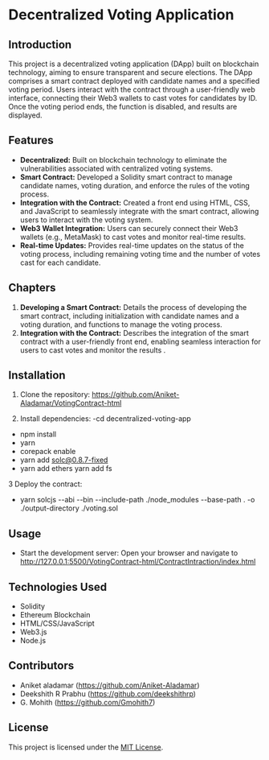 # Decentralized Voting Application

## Introduction
This project is a decentralized voting application (DApp) built on blockchain technology, aiming to ensure transparent and secure elections. The DApp comprises a smart contract deployed with candidate names and a specified voting period. Users interact with the contract through a user-friendly web interface, connecting their Web3 wallets to cast votes for candidates by ID. Once the voting period ends, the function is disabled, and results are displayed.

## Features
- **Decentralized:** Built on blockchain technology to eliminate the vulnerabilities associated with centralized voting systems.
- **Smart Contract:** Developed a Solidity smart contract to manage candidate names, voting duration, and enforce the rules of the voting process.
- **Integration with the Contract:** Created a front end using HTML, CSS, and JavaScript to seamlessly integrate with the smart contract, allowing users to interact with the voting system.
- **Web3 Wallet Integration:** Users can securely connect their Web3 wallets (e.g., MetaMask) to cast votes and monitor real-time results.
- **Real-time Updates:** Provides real-time updates on the status of the voting process, including remaining voting time and the number of votes cast for each candidate.

## Chapters
1. **Developing a Smart Contract:** Details the process of developing the smart contract, including initialization with candidate names and a voting duration, and functions to manage the voting process.
2. **Integration with the Contract:** Describes the integration of the smart contract with a user-friendly front end, enabling seamless interaction for users to cast votes and monitor the results .

## Installation
1. Clone the repository:
https://github.com/Aniket-Aladamar/VotingContract-html

2. Install dependencies:
-cd decentralized-voting-app
- npm install
- yarn
- corepack enable 
- yarn add solc@0.8.7-fixed
- yarn add ethers yarn add fs

3 Deploy the contract:
  - yarn solcjs --abi --bin --include-path ./node_modules --base-path . -o ./output-directory ./voting.sol


## Usage
- Start the development server:
Open your browser and navigate to http://127.0.0.1:5500/VotingContract-html/ContractIntraction/index.html

## Technologies Used
- Solidity
- Ethereum Blockchain
- HTML/CSS/JavaScript
- Web3.js
- Node.js

## Contributors
- Aniket aladamar (https://github.com/Aniket-Aladamar)
- Deekshith R Prabhu (https://github.com/deekshithrp)
- G. Mohith (https://github.com/Gmohith7)

## License
This project is licensed under the [MIT License](LICENSE).
